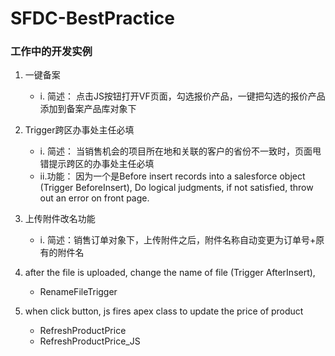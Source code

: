 # SFDC-BestPractice
### 工作中的开发实例
1. 一键备案
   + i. 简述： 点击JS按钮打开VF页面，勾选报价产品，一键把勾选的报价产品添加到备案产品库对象下
2. Trigger跨区办事处主任必填
   + i. 简述： 当销售机会的项目所在地和关联的客户的省份不一致时，页面甩错提示跨区的办事处主任必填
   + ii.功能： 因为一个是Before insert records into a salesforce object (Trigger BeforeInsert),
            Do logical judgments, if not satisfied, throw out an error on front page. 
3. 上传附件改名功能
   + i. 简述：销售订单对象下，上传附件之后，附件名称自动变更为订单号+原有的附件名
   
2. after the file is uploaded, change the name of file (Trigger AfterInsert),
   + RenameFileTrigger
3. when click button, js fires apex class to update the price of product
   + RefreshProductPrice
   + RefreshProductPrice_JS
